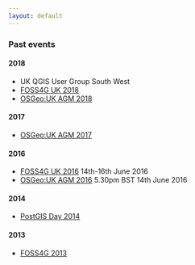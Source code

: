 ```yaml
---
layout: default
---
```


### Past events

#### 2018

* UK QGIS User Group South West
* [FOSS4G UK 2018](/foss4guk2018/)
* [OSGeo:UK AGM 2018](agm/agm2018.html)

#### 2017 

* [OSGeo:UK AGM 2017](./agm/agm2017.html)

#### 2016

* [FOSS4G UK 2016](/foss4guk2016) 14th-16th June 2016
* [OSGeo:UK AGM 2016](./agm/agm2016.html) 5.30pm BST 14th June 2016

#### 2014

* [PostGIS Day 2014](http://osgeouk.github.io/pgday/)

#### 2013

* [FOSS4G 2013](http://2013.foss4g.org/)
